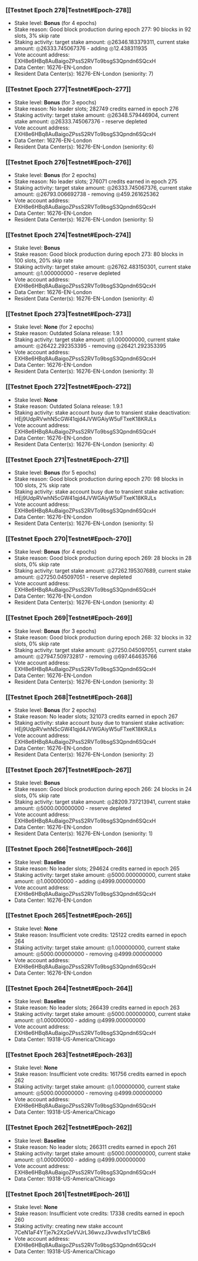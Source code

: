 ### [[Testnet Epoch 278|Testnet#Epoch-278]]
* Stake level: **Bonus** (for 4 epochs)
* Stake reason: Good block production during epoch 277: 90 blocks in 92 slots, 3% skip rate
* Staking activity: target stake amount: ◎26346.183379311, current stake amount: ◎26333.745067376 - adding ◎12.438311935
* Vote account address: EXH8e6HBq8AuBaigoZPssS2RVTo9bsgS3Qpndn6SQcxH
* Data Center: 16276-EN-London
* Resident Data Center(s): 16276-EN-London (seniority: 7)
### [[Testnet Epoch 277|Testnet#Epoch-277]]
* Stake level: **Bonus** (for 3 epochs)
* Stake reason: No leader slots; 282749 credits earned in epoch 276
* Staking activity: target stake amount: ◎26348.579446904, current stake amount: ◎26333.745067376 - reserve depleted
* Vote account address: EXH8e6HBq8AuBaigoZPssS2RVTo9bsgS3Qpndn6SQcxH
* Data Center: 16276-EN-London
* Resident Data Center(s): 16276-EN-London (seniority: 6)
### [[Testnet Epoch 276|Testnet#Epoch-276]]
* Stake level: **Bonus** (for 2 epochs)
* Stake reason: No leader slots; 276071 credits earned in epoch 275
* Staking activity: target stake amount: ◎26333.745067376, current stake amount: ◎26793.006692738 - removing ◎459.261625362
* Vote account address: EXH8e6HBq8AuBaigoZPssS2RVTo9bsgS3Qpndn6SQcxH
* Data Center: 16276-EN-London
* Resident Data Center(s): 16276-EN-London (seniority: 5)
### [[Testnet Epoch 274|Testnet#Epoch-274]]
* Stake level: **Bonus**
* Stake reason: Good block production during epoch 273: 80 blocks in 100 slots, 20% skip rate
* Staking activity: target stake amount: ◎26762.483150301, current stake amount: ◎1.000000000 - reserve depleted
* Vote account address: EXH8e6HBq8AuBaigoZPssS2RVTo9bsgS3Qpndn6SQcxH
* Data Center: 16276-EN-London
* Resident Data Center(s): 16276-EN-London (seniority: 4)
### [[Testnet Epoch 273|Testnet#Epoch-273]]
* Stake level: **None** (for 2 epochs)
* Stake reason: Outdated Solana release: 1.9.1
* Staking activity: target stake amount: ◎1.000000000, current stake amount: ◎26422.292353395 - removing ◎26421.292353395
* Vote account address: EXH8e6HBq8AuBaigoZPssS2RVTo9bsgS3Qpndn6SQcxH
* Data Center: 16276-EN-London
* Resident Data Center(s): 16276-EN-London (seniority: 3)
### [[Testnet Epoch 272|Testnet#Epoch-272]]
* Stake level: **None**
* Stake reason: Outdated Solana release: 1.9.1
* Staking activity: stake account busy due to transient stake deactivation: HEj9UdpRVwhN5cGW41qjd4JVWGAiyW5uFTxeK18KRJLs
* Vote account address: EXH8e6HBq8AuBaigoZPssS2RVTo9bsgS3Qpndn6SQcxH
* Data Center: 16276-EN-London
* Resident Data Center(s): 16276-EN-London (seniority: 4)
### [[Testnet Epoch 271|Testnet#Epoch-271]]
* Stake level: **Bonus** (for 5 epochs)
* Stake reason: Good block production during epoch 270: 98 blocks in 100 slots, 2% skip rate
* Staking activity: stake account busy due to transient stake activation: HEj9UdpRVwhN5cGW41qjd4JVWGAiyW5uFTxeK18KRJLs
* Vote account address: EXH8e6HBq8AuBaigoZPssS2RVTo9bsgS3Qpndn6SQcxH
* Data Center: 16276-EN-London
* Resident Data Center(s): 16276-EN-London (seniority: 5)
### [[Testnet Epoch 270|Testnet#Epoch-270]]
* Stake level: **Bonus** (for 4 epochs)
* Stake reason: Good block production during epoch 269: 28 blocks in 28 slots, 0% skip rate
* Staking activity: target stake amount: ◎27262.195307689, current stake amount: ◎27250.045097051 - reserve depleted
* Vote account address: EXH8e6HBq8AuBaigoZPssS2RVTo9bsgS3Qpndn6SQcxH
* Data Center: 16276-EN-London
* Resident Data Center(s): 16276-EN-London (seniority: 4)
### [[Testnet Epoch 269|Testnet#Epoch-269]]
* Stake level: **Bonus** (for 3 epochs)
* Stake reason: Good block production during epoch 268: 32 blocks in 32 slots, 0% skip rate
* Staking activity: target stake amount: ◎27250.045097051, current stake amount: ◎27947.509732817 - removing ◎697.464635766
* Vote account address: EXH8e6HBq8AuBaigoZPssS2RVTo9bsgS3Qpndn6SQcxH
* Data Center: 16276-EN-London
* Resident Data Center(s): 16276-EN-London (seniority: 3)
### [[Testnet Epoch 268|Testnet#Epoch-268]]
* Stake level: **Bonus** (for 2 epochs)
* Stake reason: No leader slots; 321073 credits earned in epoch 267
* Staking activity: stake account busy due to transient stake activation: HEj9UdpRVwhN5cGW41qjd4JVWGAiyW5uFTxeK18KRJLs
* Vote account address: EXH8e6HBq8AuBaigoZPssS2RVTo9bsgS3Qpndn6SQcxH
* Data Center: 16276-EN-London
* Resident Data Center(s): 16276-EN-London (seniority: 2)
### [[Testnet Epoch 267|Testnet#Epoch-267]]
* Stake level: **Bonus**
* Stake reason: Good block production during epoch 266: 24 blocks in 24 slots, 0% skip rate
* Staking activity: target stake amount: ◎28209.737213941, current stake amount: ◎5000.000000000 - reserve depleted
* Vote account address: EXH8e6HBq8AuBaigoZPssS2RVTo9bsgS3Qpndn6SQcxH
* Data Center: 16276-EN-London
* Resident Data Center(s): 16276-EN-London (seniority: 1)
### [[Testnet Epoch 266|Testnet#Epoch-266]]
* Stake level: **Baseline**
* Stake reason: No leader slots; 294624 credits earned in epoch 265
* Staking activity: target stake amount: ◎5000.000000000, current stake amount: ◎1.000000000 - adding ◎4999.000000000
* Vote account address: EXH8e6HBq8AuBaigoZPssS2RVTo9bsgS3Qpndn6SQcxH
* Data Center: 16276-EN-London
### [[Testnet Epoch 265|Testnet#Epoch-265]]
* Stake level: **None**
* Stake reason: Insufficient vote credits: 125122 credits earned in epoch 264
* Staking activity: target stake amount: ◎1.000000000, current stake amount: ◎5000.000000000 - removing ◎4999.000000000
* Vote account address: EXH8e6HBq8AuBaigoZPssS2RVTo9bsgS3Qpndn6SQcxH
* Data Center: 16276-EN-London
### [[Testnet Epoch 264|Testnet#Epoch-264]]
* Stake level: **Baseline**
* Stake reason: No leader slots; 266439 credits earned in epoch 263
* Staking activity: target stake amount: ◎5000.000000000, current stake amount: ◎1.000000000 - adding ◎4999.000000000
* Vote account address: EXH8e6HBq8AuBaigoZPssS2RVTo9bsgS3Qpndn6SQcxH
* Data Center: 19318-US-America/Chicago
### [[Testnet Epoch 263|Testnet#Epoch-263]]
* Stake level: **None**
* Stake reason: Insufficient vote credits: 161756 credits earned in epoch 262
* Staking activity: target stake amount: ◎1.000000000, current stake amount: ◎5000.000000000 - removing ◎4999.000000000
* Vote account address: EXH8e6HBq8AuBaigoZPssS2RVTo9bsgS3Qpndn6SQcxH
* Data Center: 19318-US-America/Chicago
### [[Testnet Epoch 262|Testnet#Epoch-262]]
* Stake level: **Baseline**
* Stake reason: No leader slots; 266311 credits earned in epoch 261
* Staking activity: target stake amount: ◎5000.000000000, current stake amount: ◎1.000000000 - adding ◎4999.000000000
* Vote account address: EXH8e6HBq8AuBaigoZPssS2RVTo9bsgS3Qpndn6SQcxH
* Data Center: 19318-US-America/Chicago
### [[Testnet Epoch 261|Testnet#Epoch-261]]
* Stake level: **None**
* Stake reason: Insufficient vote credits: 17338 credits earned in epoch 260
* Staking activity: creating new stake account 7CeN1aF4YTje7k2XzGeVVJrL36wvzJ3vwdvs1V1zCBk6
* Vote account address: EXH8e6HBq8AuBaigoZPssS2RVTo9bsgS3Qpndn6SQcxH
* Data Center: 19318-US-America/Chicago